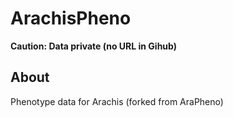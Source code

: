 <!--  Original in README
# AraPheno  
AraPheno python code based on Django 1.9.6.   
-->  
# ArachisPheno  
**Caution: Data private (no URL in Gihub)** 
## About  
Phenotype data for Arachis (forked from AraPheno)


